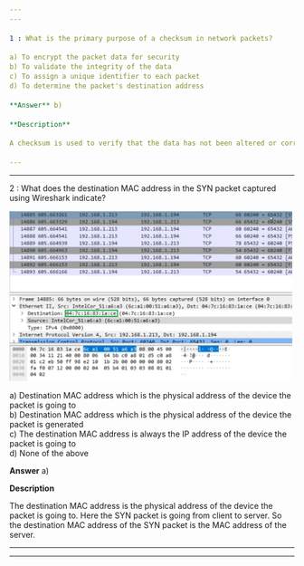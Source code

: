 ```yaml
---  
---  

1 : What is the primary purpose of a checksum in network packets?  

a) To encrypt the packet data for security  
b) To validate the integrity of the data  
c) To assign a unique identifier to each packet  
d) To determine the packet's destination address  

**Answer** b)  

**Description**  

A checksum is used to verify that the data has not been altered or corrupted during transmission.  

---  
```

---  


2 : What does the destination MAC address in the SYN packet captured using Wireshark indicate?  

<img src="Images/lecture37_quizpic_5.png" width="500"/>  

a) Destination MAC address which is the physical address of the device the packet is going to  
b) Destination MAC address which is the physical address of the device the packet is generated  
c) The destination MAC address is always the IP address of the device the packet is going to  
d) None of the above  

**Answer** a)  

**Description**  

The destination MAC address is the physical address of the device the packet is going to. Here the SYN packet is going from client to server. So the destination MAC address of the SYN packet is the MAC address of the server.  

---  
---  



